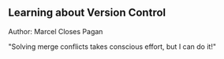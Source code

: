 ## Learning about Version Control
Author: Marcel Closes Pagan

"Solving merge conflicts takes conscious effort, but I can do it!"